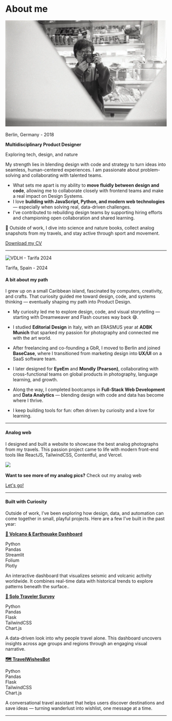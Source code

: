 # About me

![Self-portrait](images/vdlh-selfportrait.JPEG)

<p class="photo-footnote">Berlin, Germany - 2018</p>

<h4 style="margin:0">Multidisciplinary Product Designer</h4>
<p class="subtext">Exploring tech, design, and nature</p>

My strength lies in blending design with code and strategy to turn ideas into seamless, human-centered experiences. I am passionate about problem-solving and collaborating with talented teams.

<ul>
    <li>What sets me apart is my ability to <strong>move fluidly between design and code</strong>, allowing me to collaborate closely with frontend teams and make a real impact on Design Systems.</li>
    <li>I love <strong>building with JavaScript, Python, and modern web technologies</strong> — especially when solving real, data-driven challenges.</li>
    <li>I’ve contributed to rebuilding design teams by supporting hiring efforts and championing open collaboration and shared learning.</li>
</ul>

🌿 Outside of work, I dive into science and nature books, collect analog snapshots from my travels, and stay active through sport and movement.

<div class="home-about-links">
      <div class="about-links">
            <a class="btn-connect circled" href="https://www.linkedin.com/in/veronicadeleonh/" target=_blank><span class="fip" style="background-image: url(/images/linkedin.svg)"></span></a>
            <a class="btn-connect circled" href="https://github.com/veronicadeleonh" target=_blank><span class="fip" style="background-image: url(/images/github.svg)"></span></a>
            <a class="btn-connect circled" href="https://instagram.com/veronicadeleonh" target=_blank><span class="fip" style="background-image: url(images/instagram.svg)"></span></a>
      </div>
      <a class="btn-connect rounded arrow" href="images/vdlh-cv.pdf">Download my CV</a>
      <!-- <span class="fip" style="background-image: url(images/arrow-bottom.svg)">  -->
</div>

<hr>

![VDLH - Tarifa 2024](images/vdlh-tarifa.jpg)

<p class="photo-footnote">Tarifa, Spain - 2024</p>

#### A bit about my path

I grew up on a small Caribbean island, fascinated by computers, creativity, and crafts. That curiosity guided me toward design, code, and systems thinking — eventually shaping my path into Product Design.

- My curiosity led me to explore design, code, and visual storytelling — starting with Dreamweaver and Flash courses way back 😅.

- I studied **Editorial Design** in Italy, with an ERASMUS year at **ADBK Munich** that sparked my passion for photography and connected me with the art world.

- After freelancing and co-founding a GbR, I moved to Berlin and joined **BaseCase**, where I transitioned from marketing design into **UX/UI** on a SaaS software team.

- I later designed for **EyeEm** and **Mondly (Pearson)**, collaborating with cross-functional teams on global products in photography, language learning, and growth.

- Along the way, I completed bootcamps in **Full-Stack Web Development** and **Data Analytics** — blending design with code and data has become where I thrive.

- I keep building tools for fun: often driven by curiosity and a love for learning.

<hr>

#### Analog web

<p>I designed and built a website to showcase the best analog photographs from my travels. This passion project came to life with modern front-end tools like ReactJS, TailwindCSS, Contentful, and Vercel.</p>

<div class="card-link flex-grid">
    <img class="image-thumb" src="images/analog-web-preview.png">
    <div><p><strong>Want to see more of my analog pics?</strong> Check out my analog web</p>
    <a class="btn-connect rounded btn-white arrow" href="https://analog.veronicadeleonh.de">Let's go! <span class="fi" style="background-image:url(/images/arrow-right.svg)"></span></a>
    </div>
</div>

<hr>

#### Built with Curiosity

<p>Outside of work, I’ve been exploring how design, data, and automation can come together in small, playful projects. Here are a few I’ve built in the past year:</p>

<div class="card-background card-big-margin">
    <div class="flex-column gap-8">
        <a href="https://github.com/veronicadeleonh/earthquakes-volcanoes" target="_blank">
            <p class="card-title"><strong>🌋 Volcano & Earthquake Dashboard</strong><span class="fi" style="background-image: url(images/ext-link.svg)"></span></p>
        </a>
        <div class="flex-wrap">
            <div class="label-grey">Python</div>
            <div class="label-grey">Pandas</div>
            <div class="label-grey">Streamlit</div>
            <div class="label-grey">Folium</div>
            <div class="label-grey">Plotly</div>
        </div>
        <p>An interactive dashboard that visualizes seismic and volcanic activity worldwide. It combines real-time data with historical trends to explore patterns beneath the surface.</strong>.</p>
     </div>
</div>

<div class="card-background card-big-margin">
    <div class="flex-column gap-8">
        <a href="hhttps://github.com/veronicadeleonh/solo-traveler-survey" target="_blank">
            <p class="card-title"><strong>🎒 Solo Traveler Survey</strong><span class="fi" style="background-image: url(images/ext-link.svg)"></span></p>
        </a>
        <div class="flex-wrap">
            <div class="label-grey">Python</div>
            <div class="label-grey">Pandas</div>
            <div class="label-grey">Flask</div>
            <div class="label-grey">TailwindCSS</div>
            <div class="label-grey">Chart.js</div>
        </div>
        <p>A data-driven look into why people travel alone. This dashboard uncovers insights across age groups and regions through an engaging visual narrative.</p>
     </div>
</div>

<div class="card-background card-big-margin">
    <div class="flex-column gap-8">
        <a href="https://github.com/veronicadeleonh/travel-wishes-bot" target="_blank">
            <p class="card-title"><strong>🗺️ TravelWishesBot</strong><span class="fi" style="background-image: url(images/ext-link.svg)"></span></p>
        </a>
        <div class="flex-wrap">
            <div class="label-grey">Python</div>
            <div class="label-grey">Pandas</div>
            <div class="label-grey">Flask</div>
            <div class="label-grey">TailwindCSS</div>
            <div class="label-grey">Chart.js</div>
        </div>
        <p>A conversational travel assistant that helps users discover destinations and save ideas — turning wanderlust into wishlist, one message at a time.</p>
     </div>
</div>

<hr>

<div style="display:none">
### Work Experience

<div class="card-background card-big-margin flex-grid">
    <div class="card-icon-title-and-description">
        <div class="card-icon">
            <img src="images/work-mondly.svg">
        </div>
        <div class="card-description">
        <a href="https://mondly.com/" target="_blank">
            <p class="card-title">Mondly<span class="fi" style="background-image: url(images/ext-link.svg)"></p>
        </a>
            <p class="card-paragraph">Growth & Senior Product Designer</p>
        </div>
    </div>
    <div class="card-year">
        2023 - 2024
    </div>
</div>

<div class="card-background card-big-margin flex-grid">
    <div class="card-icon-title-and-description">
        <div class="card-icon">
            <img src="images/work-eyeem.svg">
        </div>
        <div class="card-description">
        <a href="https://eyeem.com" target="_blank">
            <p class="card-title">EyeEm<span class="fi" style="background-image: url(images/ext-link.svg)"></p>
        </a>
            <p class="card-paragraph">Product Designer</p>
        </div>
    </div>
    <div class="card-year">
        2021 - 2023
    </div>
</div>

<div class="card-background card-big-margin flex-grid">
    <div class="card-icon-title-and-description">
        <div class="card-icon">
            <img src="images/work-basecase.svg">
        </div>
        <div class="card-description">
        <a href="https://basecase.com/" target="_blank">
            <p class="card-title">BaseCase<span class="fi" style="background-image: url(images/ext-link.svg)"></p>
        </a>
            <p class="card-paragraph">Marketing & UX/UI Designer</p>
        </div>
    </div>
    <div class="card-year">
        2017 - 2020
    </div>
</div>

<hr>

### Education

<div class="card-background card-big-margin flex-grid">
    <div class="card-description">
    <a href="https://www.ironhack.com/" target="_blank">
        <p class="card-title">Bootcamp - Data Analytics<span class="fi" style="background-image: url(images/ext-link.svg)"></p>
    </a>
        <p class="card-paragraph">Ironhack Berlin <span class="fi" style="background-image: url(images/de.svg)"></p>
    </div>
    <div class="card-year">
        2024 - 2025
    </div>
</div>

<div class="card-background card-big-margin flex-grid">
    <div class="card-description">
    <a href="https://www.ironhack.com/" target="_blank">
        <p class="card-title">Bootcamp - Full-Stack Web Development<span class="fi" style="background-image: url(images/ext-link.svg)"></p>
    </a>
        <p class="card-paragraph">Ironhack Berlin <span class="fi" style="background-image: url(images/de.svg)"></p>
    </div>
    <div class="card-year">
        2020
    </div>
</div>

<div class="card-background card-big-margin flex-grid">
    <div class="card-description">
    <a href="https://www.adbk.de/" target="_blank">
        <p class="card-title">
            Erasmus - Fotografie und Neuen Medien<span class="fi" style="background-image: url(images/ext-link.svg)"></span></p>
    </a>
        <p class="card-paragraph">Akademie der Bildenden Künste München <span class="fi" style="background-image: url(images/de.svg)"></p>
    </div>
    <div class="card-year">
        2010 - 2011
    </div>
</div>

<div class="card-background card-big-margin flex-grid">
    <div class="card-description">
    <a href="https://abaroma.it/" target="_blank">
        <p class="card-title">Diploma - Grafica Editoriale<span class="fi" style="background-image: url(images/ext-link.svg)"></p>
    </a>
        <p class="card-paragraph">Accademia di Belle Arti di Roma <span class="fi" style="background-image: url(images/it.svg)"></p>
    </div>
    <div class="card-year">
        2008 - 2011
    </div>
</div>

<hr>

### Languages

<div class="card-background card-big-margin flex-grid">
    <div class="card-description">
        <p class="card-title">Spanish <span class="fi" style="background-image: url(images/ve.svg)"></span></p>
    </div>
    <div class="language-and-dot-container">
        <div class="card-year">
            Native
        </div>
        <div class="dot-container">
                <span class="dot yellow-dot"></span>
                <span class="dot yellow-dot"></span>
                <span class="dot yellow-dot"></span>
                <span class="dot yellow-dot"></span>
                <span class="dot yellow-dot"></span>
            </div>
    </div>
</div>

<div class="card-background card-big-margin flex-grid">
    <div class="card-description">
        <p class="card-title">English <span class="fi" style="background-image: url(images/gb.svg)"></span></p>
    </div>
    <div class="language-and-dot-container">
        <div class="card-year">
            Proficient
        </div>
        <div class="dot-container">
            <span class="dot yellow-dot"></span>
            <span class="dot yellow-dot"></span>
            <span class="dot yellow-dot"></span>
            <span class="dot yellow-dot"></span>
            <span class="dot gray-dot"></span>
        </div>
    </div>
</div>

<div class="card-background card-big-margin flex-grid">
    <div class="card-description">
        <p class="card-title">Italian <span class="fi" style="background-image: url(images/it.svg)"></span></p>
    </div>
    <div class="language-and-dot-container">
        <div class="card-year">
            Proficient
        </div>
        <div class="dot-container">
            <span class="dot yellow-dot"></span>
            <span class="dot yellow-dot"></span>
            <span class="dot yellow-dot"></span>
            <span class="dot yellow-dot"></span>
            <span class="dot gray-dot"></span>
        </div>
    </div>
</div>

<div class="card-background card-big-margin flex-grid">
    <div class="card-description">
        <p class="card-title">German <span class="fi" style="background-image: url(images/de.svg)"></span></p>
    </div>
    <div class="language-and-dot-container">
        <div class="card-year">
            Upper intermediate
        </div>
        <div class="dot-container">
            <span class="dot yellow-dot"></span>
            <span class="dot yellow-dot"></span>
            <span class="dot yellow-dot"></span>
            <span class="dot gray-dot"></span>
            <span class="dot gray-dot"></span>
        </div>
    </div>
</div>

<div class="card-background card-big-margin flex-grid">
    <div class="card-description">
        <p class="card-title">Portuguese <span class="fi" style="background-image: url(images/br.svg)"></span></p>
    </div>
    <div class="language-and-dot-container">
        <div class="card-year">
            Beginner
        </div>
        <div class="dot-container">
            <span class="dot yellow-dot"></span>
            <span class="dot gray-dot"></span>
            <span class="dot gray-dot"></span>
            <span class="dot gray-dot"></span>
            <span class="dot gray-dot"></span>
        </div>
    </div>
</div>

<hr>

</div>

